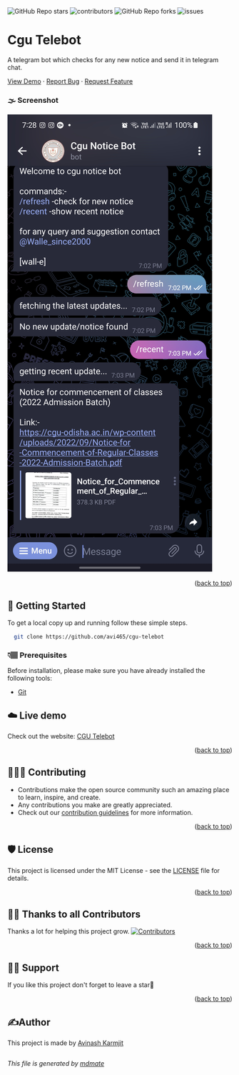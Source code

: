 <img alt="GitHub Repo stars" src="https://img.shields.io/github/stars/avi465/cgu-telebot?style=flat">
<img alt="contributors" src="https://img.shields.io/github/contributors/avi465/cgu-telebot?style=flat">
<img alt="GitHub Repo forks" src="https://img.shields.io/github/forks/avi465/cgu-telebot?style=flat">
<img alt="issues" src="https://img.shields.io/github/issues/avi465/cgu-telebot?style=flat"> </br>
  
# Cgu Telebot

A telegram bot which checks for any new notice and send it in telegram chat.

<p align="">
  <a href="https://github.com/avi465/cgu-telebot/issues/new?assignees=&labels=bug&template=bug_report.md&title=">View Demo</a>
  ·
  <a href="https://github.com/avi465/cgu-telebot/issues/new?assignees=&labels=bug&template=bug.yml&title=%5BBUG%5D+%3Cdescription%3E">Report Bug</a>
  ·
  <a href="https://github.com/avi465/cgu-telebot/issues/new?assignees=&labels=feature&template=features.yml&title=%5BFEATURE%5D+%3Cdescription%3E">Request Feature</a>
</p>
 
  ### 🌫️ Screenshot
  ![image](https://github.com/avi465/cgu-telebot/blob/main/img/screenshot.jpg)

  <p align="right">(<a href="#top">back to top</a>)</p>

## 📜 Getting Started
To get a local copy up and running follow these simple steps.

```bash
  git clone https://github.com/avi465/cgu-telebot
```

### 👇🏽 Prerequisites
Before installation, please make sure you have already installed the following tools:
- [Git](https://git-scm.com/downloads)

## ☁️ Live demo
Check out the website: [CGU Telebot]()

<p align="right">(<a href="#top">back to top</a>)</p>

## 👩🏽‍💻 Contributing
- Contributions make the open source community such an amazing place to learn, inspire, and create.
- Any contributions you make are greatly appreciated.
- Check out our [contribution guidelines](/CONTRIBUTING.md) for more information.

<p align="right">(<a href="#top">back to top</a>)</p>

## 🛡️ License
This project is licensed under the MIT License - see the [LICENSE](LICENSE) file for details.

<p align="right">(<a href="#top">back to top</a>)</p>

## 💪🏽 Thanks to all Contributors
Thanks a lot for helping this project grow.
[![Contributors](https://contrib.rocks/image?repo=avi465/cgu-telebot)](https://github.com/avi465/cgu-telebot/graphs/contributors)

<p align="right">(<a href="#top">back to top</a>)</p>

## 🙏🏽 Support
If you like this project don't forget to leave a star🌟

<p align="right">(<a href="#top">back to top</a>)</p>

## ✍️Author
This project is made by [Avinash Karmjit](https://www.github.com/avi465)

##
###### This file is generated by [mdmate](https://www.github.com/avi465/mdmate)
